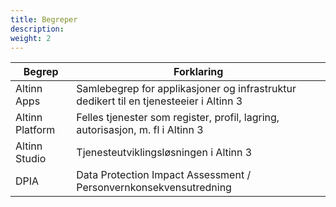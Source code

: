 ```yaml
---
title: Begreper
description:
weight: 2
---
```


**Begrep**       | **Forklaring**
---------------- | -------------------------
Altinn Apps      | Samlebegrep for applikasjoner og infrastruktur dedikert til en tjenesteeier i Altinn 3
Altinn Platform  | Felles tjenester som register, profil, lagring, autorisasjon, m. fl i Altinn 3
Altinn Studio    | Tjenesteutviklingsløsningen i Altinn 3
DPIA             | Data Protection Impact Assessment / Personvernkonsekvensutredning
